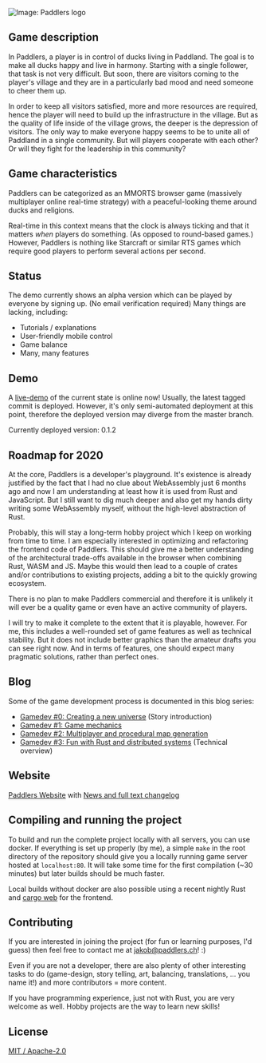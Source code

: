 ![Image: Paddlers logo](./paddlers-frontend/art/logo_text.png)

## Game description

In Paddlers, a player is in control of ducks living in Paddland.
The goal is to make all ducks happy and live in harmony.
Starting with a single follower, that task is not very difficult.
But soon, there are visitors coming to the player's village and they are in a particularly bad mood and need someone to cheer them up.

In order to keep all visitors satisfied, more and more resources are required, hence the player will need to build up the infrastructure in the village. But as the quality of life inside of the village grows, the deeper is the depression of visitors. The only way to make everyone happy seems to be to unite all of Paddland in a single community. But will players cooperate with each other? Or will they fight for the leadership in this community?

## Game characteristics

Paddlers can be categorized as an MMORTS browser game (massively multiplayer online real-time strategy) with a peaceful-looking theme around ducks and religions.

Real-time in this context means that the clock is always ticking and that it matters *when* players do something. (As opposed to round-based games.)
However, Paddlers is nothing like Starcraft or similar RTS games which require good players to perform several actions per second.

## Status

The demo currently shows an alpha version which can be played by everyone by signing up. (No email verification required)
Many things are lacking, including:
 * Tutorials / explanations
 * User-friendly mobile control
 * Game balance
 * Many, many features

## Demo

A [live-demo](https://demo.paddlers.ch) of the current state is online now! Usually, the latest tagged commit is deployed. However, it's only semi-automated deployment at this point, therefore the deployed version may diverge from the master branch.

Currently deployed version: 0.1.2

##  Roadmap for 2020

At the core, Paddlers is a developer's playground.
It's existence is already justified by the fact that I had no clue about WebAssembly just 6 months ago and now I am understanding at least how it is used from Rust and JavaScript. But I still want to dig much deeper and also get my hands dirty writing some WebAssembly myself, without the high-level abstraction of Rust.

Probably, this will stay a long-term hobby project which I keep on working from time to time.
I am especially interested in optimizing and refactoring the frontend code of Paddlers.
This should give me a better understanding of the architectural trade-offs available in the browser when combining Rust, WASM and JS.
Maybe this would then lead to a couple of crates and/or contributions to existing projects, adding a bit to the quickly growing ecosystem.

There is no plan to make Paddlers commercial and therefore it is unlikely it will ever be a quality game or even have an active community of players.

I will try to make it complete to the extent that it is playable, however.
For me, this includes a well-rounded set of game features as well as technical stability.
But it does not include better graphics than the amateur drafts you can see right now.
And in terms of features, one should expect many pragmatic solutions, rather than perfect ones.

## Blog

Some of the game development process is documented in this blog series:

- [Gamedev #0: Creating a new universe](https://www.jakobmeier.ch/blogging/Paddlers_0.html) (Story introduction)
- [Gamedev #1: Game mechanics](https://www.jakobmeier.ch/blogging/Paddlers_1.html)
- [Gamedev #2: Multiplayer and procedural map generation](https://www.jakobmeier.ch/blogging/Paddlers_2.html)
- [Gamedev #3: Fun with Rust and distributed systems](https://www.jakobmeier.ch/blogging/Paddlers_3.html) (Technical overview)


## Website

[Paddlers Website](https://paddlers.ch) with [News and full text changelog](https://paddlers.ch/news.html)

## Compiling and running the project 

To build and run the complete project locally with all servers, you can use docker. 
If everything is set up properly (by me), a simple `make` in the root directory of the repository should give you a locally running game server hosted at `localhost:80`.
It will take some time for the first compilation (~30 minutes) but later builds should be much faster.

Local builds without docker are also possible using a recent nightly Rust and [cargo web](https://github.com/koute/cargo-web) for the frontend.

## Contributing
If you are interested in joining the project (for fun or learning purposes, I'd guess) then feel free to contact me at jakob@paddlers.ch! :)

Even if you are not a developer, there are also plenty of other interesting tasks to do (game-design, story telling, art, balancing, translations, ... you name it!) and more contributors = more content.

If you have programming experience, just not with Rust, you are very welcome as well. Hobby projects are the way to learn new skills!

## License
[MIT / Apache-2.0](https://github.com/jakmeier/paddlers-browser-game/blob/master/LICENSE.md)

